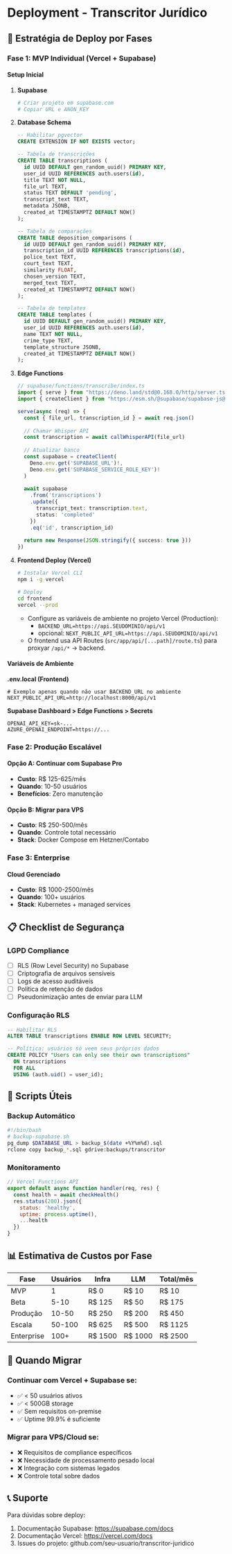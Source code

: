 # Deployment - Transcritor Jurídico

## 🚀 Estratégia de Deploy por Fases

### Fase 1: MVP Individual (Vercel + Supabase)

#### Setup Inicial

1. **Supabase**
   ```bash
   # Criar projeto em supabase.com
   # Copiar URL e ANON_KEY
   ```

2. **Database Schema**
   ```sql
   -- Habilitar pgvector
   CREATE EXTENSION IF NOT EXISTS vector;

   -- Tabela de transcrições
   CREATE TABLE transcriptions (
     id UUID DEFAULT gen_random_uuid() PRIMARY KEY,
     user_id UUID REFERENCES auth.users(id),
     title TEXT NOT NULL,
     file_url TEXT,
     status TEXT DEFAULT 'pending',
     transcript_text TEXT,
     metadata JSONB,
     created_at TIMESTAMPTZ DEFAULT NOW()
   );

   -- Tabela de comparações
   CREATE TABLE deposition_comparisons (
     id UUID DEFAULT gen_random_uuid() PRIMARY KEY,
     transcription_id UUID REFERENCES transcriptions(id),
     police_text TEXT,
     court_text TEXT,
     similarity FLOAT,
     chosen_version TEXT,
     merged_text TEXT,
     created_at TIMESTAMPTZ DEFAULT NOW()
   );

   -- Tabela de templates
   CREATE TABLE templates (
     id UUID DEFAULT gen_random_uuid() PRIMARY KEY,
     user_id UUID REFERENCES auth.users(id),
     name TEXT NOT NULL,
     crime_type TEXT,
     template_structure JSONB,
     created_at TIMESTAMPTZ DEFAULT NOW()
   );
   ```

3. **Edge Functions**
   ```typescript
   // supabase/functions/transcribe/index.ts
   import { serve } from "https://deno.land/std@0.168.0/http/server.ts"
   import { createClient } from "https://esm.sh/@supabase/supabase-js@2"

   serve(async (req) => {
     const { file_url, transcription_id } = await req.json()
     
     // Chamar Whisper API
     const transcription = await callWhisperAPI(file_url)
     
     // Atualizar banco
     const supabase = createClient(
       Deno.env.get('SUPABASE_URL')!,
       Deno.env.get('SUPABASE_SERVICE_ROLE_KEY')!
     )
     
     await supabase
       .from('transcriptions')
       .update({ 
         transcript_text: transcription.text,
         status: 'completed' 
       })
       .eq('id', transcription_id)
     
     return new Response(JSON.stringify({ success: true }))
   })
   ```

4. **Frontend Deploy (Vercel)**
   ```bash
   # Instalar Vercel CLI
   npm i -g vercel

   # Deploy
   cd frontend
   vercel --prod
   ```

   - Configure as variáveis de ambiente no projeto Vercel (Production):
     - `BACKEND_URL=https://api.SEUDOMINIO/api/v1`
     - opcional: `NEXT_PUBLIC_API_URL=https://api.SEUDOMINIO/api/v1`
   - O frontend usa API Routes (`src/app/api/[...path]/route.ts`) para proxyar `/api/*` → backend.

#### Variáveis de Ambiente

**.env.local (Frontend)**
```
# Exemplo apenas quando não usar BACKEND_URL no ambiente
NEXT_PUBLIC_API_URL=http://localhost:8000/api/v1
```

**Supabase Dashboard > Edge Functions > Secrets**
```
OPENAI_API_KEY=sk-...
AZURE_OPENAI_ENDPOINT=https://...
```

### Fase 2: Produção Escalável

#### Opção A: Continuar com Supabase Pro
- **Custo**: R$ 125-625/mês
- **Quando**: 10-50 usuários
- **Benefícios**: Zero manutenção

#### Opção B: Migrar para VPS
- **Custo**: R$ 250-500/mês
- **Quando**: Controle total necessário
- **Stack**: Docker Compose em Hetzner/Contabo

### Fase 3: Enterprise

#### Cloud Gerenciado
- **Custo**: R$ 1000-2500/mês
- **Quando**: 100+ usuários
- **Stack**: Kubernetes + managed services

## 📋 Checklist de Segurança

### LGPD Compliance
- [ ] RLS (Row Level Security) no Supabase
- [ ] Criptografia de arquivos sensíveis
- [ ] Logs de acesso auditáveis
- [ ] Política de retenção de dados
- [ ] Pseudonimização antes de enviar para LLM

### Configuração RLS
```sql
-- Habilitar RLS
ALTER TABLE transcriptions ENABLE ROW LEVEL SECURITY;

-- Política: usuários só veem seus próprios dados
CREATE POLICY "Users can only see their own transcriptions"
  ON transcriptions
  FOR ALL
  USING (auth.uid() = user_id);
```

## 🔧 Scripts Úteis

### Backup Automático
```bash
#!/bin/bash
# backup-supabase.sh
pg_dump $DATABASE_URL > backup_$(date +%Y%m%d).sql
rclone copy backup_*.sql gdrive:backups/transcritor
```

### Monitoramento
```javascript
// Vercel Functions API
export default async function handler(req, res) {
  const health = await checkHealth()
  res.status(200).json({ 
    status: 'healthy',
    uptime: process.uptime(),
    ...health 
  })
}
```

## 📊 Estimativa de Custos por Fase

| Fase | Usuários | Infra | LLM | Total/mês |
|------|----------|-------|-----|-----------|
| MVP | 1 | R$ 0 | R$ 10 | R$ 10 |
| Beta | 5-10 | R$ 125 | R$ 50 | R$ 175 |
| Produção | 10-50 | R$ 250 | R$ 200 | R$ 450 |
| Escala | 50-100 | R$ 625 | R$ 500 | R$ 1125 |
| Enterprise | 100+ | R$ 1500 | R$ 1000 | R$ 2500 |

## 🚦 Quando Migrar

### Continuar com Vercel + Supabase se:
- ✅ < 50 usuários ativos
- ✅ < 500GB storage
- ✅ Sem requisitos on-premise
- ✅ Uptime 99.9% é suficiente

### Migrar para VPS/Cloud se:
- ❌ Requisitos de compliance específicos
- ❌ Necessidade de processamento pesado local
- ❌ Integração com sistemas legados
- ❌ Controle total sobre dados

## 📞 Suporte

Para dúvidas sobre deploy:
1. Documentação Supabase: https://supabase.com/docs
2. Documentação Vercel: https://vercel.com/docs
3. Issues do projeto: github.com/seu-usuario/transcritor-juridico